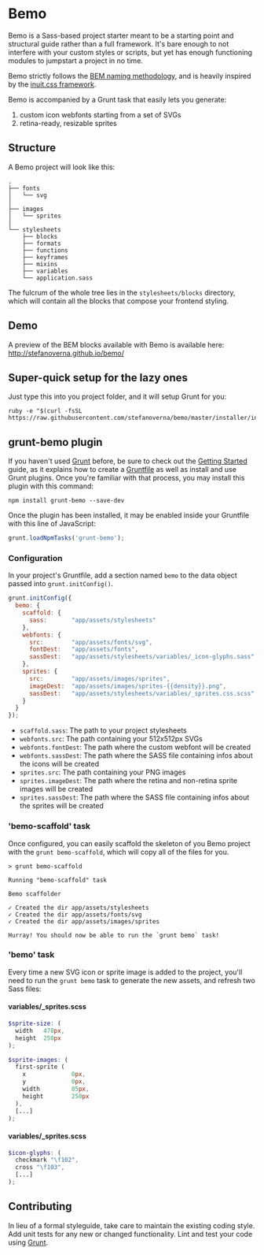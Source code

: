 # Bemo

Bemo is a Sass-based project starter meant to be a starting point and structural 
guide rather than a full framework. It's bare enough to not interfere with your 
custom styles or scripts, but yet has enough functioning modules to jumpstart 
a project in no time.

Bemo strictly follows the [BEM naming methodology](http://csswizardry.com/2013/01/mindbemding-getting-your-head-round-bem-syntax/),
and is heavily inspired by the [inuit.css framework](https://github.com/csswizardry/inuit.css/).

Bemo is accompanied by a Grunt task that easily lets you generate:

1. custom icon webfonts starting from a set of SVGs
2. retina-ready, resizable sprites

## Structure

A Bemo project will look like this:

```
.
├── fonts
│   └── svg
│ 
├── images
│   └── sprites
│ 
└── stylesheets
    ├── blocks
    ├── formats
    ├── functions
    ├── keyframes
    ├── mixins
    ├── variables
    └── application.sass
```

The fulcrum of the whole tree lies in the `stylesheets/blocks` directory,
which will contain all the blocks that compose your frontend styling.

## Demo

A preview of the BEM blocks available with Bemo is available here: http://stefanoverna.github.io/bemo/

## Super-quick setup for the lazy ones

Just type this into you project folder, and it will setup Grunt for you:

```
ruby -e "$(curl -fsSL https://raw.githubusercontent.com/stefanoverna/bemo/master/installer/install)"
```

## grunt-bemo plugin

If you haven't used [Grunt](http://gruntjs.com/) before, be sure to check out the [Getting Started](http://gruntjs.com/getting-started) guide, as it explains how to create a [Gruntfile](http://gruntjs.com/sample-gruntfile) as well as install and use Grunt plugins. Once you're familiar with that process, you may install this plugin with this command:

```shell
npm install grunt-bemo --save-dev
```

Once the plugin has been installed, it may be enabled inside your Gruntfile with this line of JavaScript:

```js
grunt.loadNpmTasks('grunt-bemo');
```

### Configuration
In your project's Gruntfile, add a section named `bemo` to the data object passed into `grunt.initConfig()`.

```js
grunt.initConfig({
  bemo: {
    scaffold: {
      sass:       "app/assets/stylesheets"
    },
    webfonts: {
      src:        "app/assets/fonts/svg",
      fontDest:   "app/assets/fonts",
      sassDest:   "app/assets/stylesheets/variables/_icon-glyphs.sass"
    },
    sprites: {
      src:        "app/assets/images/sprites",
      imageDest:  "app/assets/images/sprites-{{density}}.png",
      sassDest:   "app/assets/stylesheets/variables/_sprites.css.scss"
    }
  }
});
```

* `scaffold.sass`: The path to your project stylesheets
* `webfonts.src`: The path containing your 512x512px SVGs
* `webfonts.fontDest`: The path where the custom webfont will be created
* `webfonts.sassDest`: The path where the SASS file containing infos about the icons will be created
* `sprites.src`: The path containing your PNG images
* `sprites.imageDest`: The path where the retina and non-retina sprite images will be created
* `sprites.sassDest`: The path where the SASS file containing infos about the sprites will be created

### 'bemo-scaffold' task

Once configured, you can easily scaffold the skeleton of you Bemo project with the `grunt bemo-scaffold`,
which will copy all of the files for you.

```
> grunt bemo-scaffold

Running "bemo-scaffold" task

Bemo scaffolder

✓ Created the dir app/assets/stylesheets
✓ Created the dir app/assets/fonts/svg
✓ Created the dir app/assets/images/sprites

Hurray! You should now be able to run the `grunt bemo` task!
```

### 'bemo' task

Every time a new SVG icon or sprite image is added to the project, you'll need to run the `grunt bemo` task
to generate the new assets, and refresh two Sass files:

#### variables/_sprites.scss

```scss
$sprite-size: (
  width   478px,
  height  250px
);

$sprite-images: (
  first-sprite (
    x             0px,
    y             0px,
    width         85px,
    height        250px
  ),
  [...]
);
```

#### variables/_sprites.scss

```scss
$icon-glyphs: (
  checkmark "\f102",
  cross "\f103",
  [...]
);
```

## Contributing
In lieu of a formal styleguide, take care to maintain the existing coding style. Add unit tests for any new or changed functionality. Lint and test your code using [Grunt](http://gruntjs.com/).

